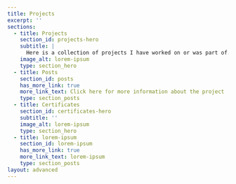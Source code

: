 ```yaml
---
title: Projects
excerpt: ''
sections:
  - title: Projects
    section_id: projects-hero
    subtitle: |
      Here is a collection of projects I have worked on or was part of.
    image_alt: lorem-ipsum
    type: section_hero
  - title: Posts
    section_id: posts
    has_more_link: true
    more_link_text: Click here for more information about the project
    type: section_posts
  - title: Certificates
    section_id: certificates-hero
    subtitle: ''
    image_alt: lorem-ipsum
    type: section_hero
  - title: lorem-ipsum
    section_id: lorem-ipsum
    has_more_link: true
    more_link_text: lorem-ipsum
    type: section_posts
layout: advanced
---
```

